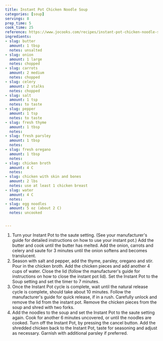 ```yaml
---
title: Instant Pot Chicken Noodle Soup
categories: [soup]
servings: 8
prep_time: 5
cook_time: 25
reference: https://www.jocooks.com/recipes/instant-pot-chicken-noodle-soup/#wprm-recipe-container-15994
ingredients:
- slug: butter
  amount: 1 tbsp
  notes: unsalted
- slug: onion
  amount: 1 large
  notes: chopped
- slug: carrots
  amount: 2 medium
  notes: chopped
- slug: celery
  amount: 2 stalks
  notes: chopped
- slug: salt
  amount: 1 tsp
  notes: to taste
- slug: pepper
  amount: 1 tsp
  notes: to taste
- slug: fresh thyme
  amount: 1 tbsp
  notes:
- slug: fresh parsley
  amount: 1 tbsp
  notes:
- slug: fresh oregano
  amount: 1 tbsp
  notes:
- slug: chicken broth
  amount: 4 C
  notes:
- slug: chicken with skin and bones
  amount: 2 lbs
  notes: use at least 1 chicken breast
- slug: water
  amount: 4 C
  notes:
- slug: egg noodles
  amount: 5 oz (about 2 C)
  notes: uncooked


---
```



1. Turn your Instant Pot to the saute setting. (See your manufacturer's guide for detailed instructions on how to use your instant pot.) Add the butter and cook until the butter has melted. Add the onion, carrots and celery and saute for 3 minutes until the onion softens and becomes translucent.
2. Season with salt and pepper, add the thyme, parsley, oregano and stir. Pour in the chicken broth. Add the chicken pieces and add another 4 cups of water. Close the lid (follow the manufacturer's guide for instructions on how to close the instant pot lid). Set the Instant Pot to the Soup setting and set the timer to 7 minutes.
3. Once the Instant Pot cycle is complete, wait until the natural release cycle is complete, should take about 10 minutes. Follow the manufacturer's guide for quick release, if in a rush. Carefully unlock and remove the lid from the instant pot. Remove the chicken pieces from the soup and shred with two forks.
4. Add the noodles to the soup and set the Instant Pot to the saute setting again. Cook for another 6 minutes uncovered, or until the noodles are cooked.  Turn off the Instant Pot, by pressing the cancel button. Add the shredded chicken back to the Instant Pot, taste for seasoning and adjust as necessary. Garnish with additional parsley if preferred.
